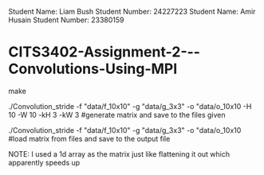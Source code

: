 Student Name: Liam Bush
Student Number: 24227223
Student Name: Amir Husain
Student Number: 23380159

# CITS3402-Assignment-2---Convolutions-Using-MPI
make

./Convolution_stride -f "data/f_10x10" -g "data/g_3x3" -o "data/o_10x10 -H 10 -W 10 -kH 3 -kW 3 #generate matrix and save to the files given

./Convolution_stride -f "data/f_10x10" -g "data/g_3x3" -o "data/o_10x10 #load matrix from files and save to the output file

NOTE: I used a 1d array as the matrix just like flattening it out which apparently speeds up